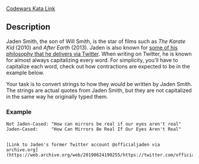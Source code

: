 [Codewars Kata Link](https://www.codewars.com/kata/5390bac347d09b7da40006f6)

## Description

Jaden Smith, the son of Will Smith, is the star of films such as _The Karate Kid_ (2010) and _After Earth_ (2013). Jaden is also known for [some of his philosophy that he delivers via Twitter](https://twitter.com/jaden). When writing on Twitter, he is known for almost always capitalizing every word. For simplicity, you'll have to capitalize each word, check out how contractions are expected to be in the example below.

Your task is to convert strings to how they would be written by Jaden Smith. The strings are actual quotes from Jaden Smith, but they are not capitalized in the same way he originally typed them.

### Example

```plaintext
Not Jaden-Cased: "How can mirrors be real if our eyes aren't real"
Jaden-Cased:     "How Can Mirrors Be Real If Our Eyes Aren't Real"


[Link to Jaden's former Twitter account @officialjaden via archive.org](https://web.archive.org/web/20190624190255/https://twitter.com/officialjaden)
```
